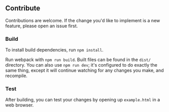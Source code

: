 ## Contribute
Contributions are welcome. If the change you'd like to implement is a new feature, please open an issue first.

### Build
To install build dependencies, run `npm install`.

Run webpack with `npm run build`. Built files can be found in the `dist/` directory. You can also use `npm run dev`; it's configured to do exactly the same thing, except it will continue watching for any changes you make, and recompile.

### Test
After building, you can test your changes by opening up `example.html` in a web browser.
